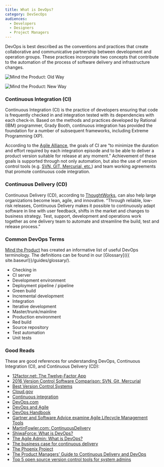 ```yaml
---
title: What is DevOps?
category: DevSecOps
audiences:
  - Developers
  - Designers
  - Project Managers
---
```


DevOps is best described as the conventions and practices that create collaborative and communicative partnership between development and operation groups. These practices incorporate two concepts that contribute to the automation of the process of software delivery and infrastructure changes.

<img src="{{ site.baseurl }}/assets/img/guides/Mind_the_Product_old_way.png"
  alt="Mind the Product: Old Way"
  class="guide-image guide-image-half">

<img src="{{ site.baseurl }}/assets/img/guides/Mind_the_Product_new_way.png"
  alt="Mind the Product: New Way"
  class="guide-image guide-image-half">

### Continuous Integration (CI)
Continuous Integration (CI) is the practice of developers ensuring that code is frequently checked in and integration tested with its dependencies with each check-in. Based on the methods and practices developed by Rational (IBM) programmer, Grady Booth, continuous integration has provided the foundation for a number of subsequent frameworks, including Extreme Programming (XP).

According to the [Agile Alliance](https://www.agilealliance.org/glossary/continuous-integration/), the goals of CI are “to minimize the duration and effort required by each integration episode and to be able to deliver a product version suitable for release at any moment.” Achievement of these goals is supported through not only automation, but also the use of version control tools (e.g. [SVN, GIT, Mercurial, etc.](https://biz30.timedoctor.com/git-mecurial-and-cvs-comparison-of-svn-software/)) and team working agreements that promote continuous code integration.

### Continuous Delivery (CD)
Continuous Delivery (CD), according to [ThoughtWorks](https://www.thoughtworks.com/continuous-delivery), can also help large organizations become lean, agile, and innovative. “Through reliable, low-risk releases, Continuous Delivery makes it possible to continuously adapt software in line with user feedback, shifts in the market and changes to business strategy. Test, support, development and operations work together as one delivery team to automate and streamline the build, test and release process.”

### Common DevOps Terms
[Mind the Product](http://www.mindtheproduct.com/2016/02/what-the-hell-are-ci-cd-and-devops-a-cheatsheet-for-the-rest-of-us/) has created an informative list of useful DevOps terminology. The definitions can be found in our [Glossary]({{ site.baseurl}}/guides/glossary/).
* Checking in
* CI server
* Development environment
* Deployment pipeline / pipeline
* Green build
* Incremental development
* Integration
* Iterative development
* Master/trunk/mainline
* Production environment
* Red build
* Source repository
* Test automation
* Unit tests

### Good Reads
These are good references for understanding DevOps, Continuous Integration (CI), and Continuous Delivery (CD):
* [12factor.net: The Twelve-Factor App](https://12factor.net/)
* [2016 Version Control Software Comparison: SVN, Git, Mercurial](https://biz30.timedoctor.com/git-mecurial-and-cvs-comparison-of-svn-software/)
* [Best Version Control Systems](https://www.g2crowd.com/categories/version-control-systems)
* [Cloud.gov](https://cloud.gov/)
* [Continuous integration](https://en.wikipedia.org/wiki/Continuous_integration)
* [DevOps.com](https://devops.com/)
* [DevOps and Agile](https://www.scrumalliance.org/community/articles/2014/april/devops-and-agile)
* [DevOps Handbook](https://www.amazon.com/DevOps-Handbook-World-Class-Reliability-Organizations/dp/1942788002)
* [Gartner and Software Advice examine Agile Lifecycle Management Tools](https://www.infoq.com/news/2015/02/agile-management-tools)
* [MartinFowler.com: ContinuousDelivery](https://martinfowler.com/bliki/ContinuousDelivery.html)
* [ShiwaForce: What is DevOps?](https://www.shiwaforce.com/mi-az-devops/)
* [The Agile Admin: What is DevOps?](https://theagileadmin.com/what-is-devops/)
* [The business case for continuous delivery](https://www.atlassian.com/continuous-delivery/business-case-for-continuous-delivery)
* [The Phoenix Project](https://www.amazon.com/Phoenix-Project-DevOps-Helping-Business/dp/0988262592)
* [The Product Managers’ Guide to Continuous Delivery and DevOps](http://www.mindtheproduct.com/2016/02/what-the-hell-are-ci-cd-and-devops-a-cheatsheet-for-the-rest-of-us/)
* [Top 5 open source version control tools for system admins](https://www.getfilecloud.com/blog/2015/02/top-5-open-source-version-control-tools-for-system-admins/#.WHVSSVMrLIU)
